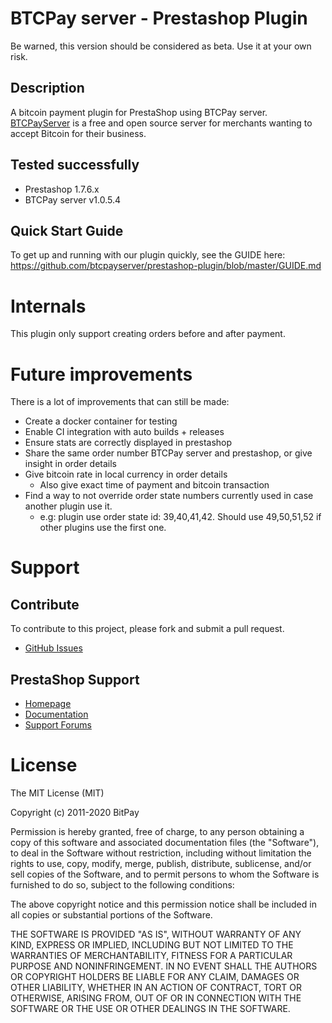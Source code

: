 # BTCPay server - Prestashop Plugin

Be warned, this version should be considered as beta. Use it at your own risk.

## Description

A bitcoin payment plugin for PrestaShop using BTCPay server. [BTCPayServer](https://btcpayserver.org/) is a free and open source server for merchants wanting to accept Bitcoin for their business.

## Tested successfully
* Prestashop 1.7.6.x
* BTCPay server v1.0.5.4

## Quick Start Guide

To get up and running with our plugin quickly, see the GUIDE here: https://github.com/btcpayserver/prestashop-plugin/blob/master/GUIDE.md

# Internals

This plugin only support creating orders before and after payment. 

# Future improvements
There is a lot of improvements that can still be made:
* Create a docker container for testing
* Enable CI integration with auto builds + releases
* Ensure stats are correctly displayed in prestashop
* Share the same order number BTCPay server and prestashop, or give insight in order details
* Give bitcoin rate in local currency in order details
    * Also give exact time of payment and bitcoin transaction
* Find a way to not override order state numbers currently used in case another plugin use it.
   * e.g: plugin use order state id: 39,40,41,42.  Should use 49,50,51,52 if other plugins use the first one.

# Support

## Contribute

To contribute to this project, please fork and submit a pull request.
* [GitHub Issues](https://github.com/btcpayserver/prestashop-plugin/issues)

## PrestaShop Support

* [Homepage](http://www.prestashop.com)
* [Documentation](http://doc.prestashop.com/)
* [Support Forums](http://www.prestashop.com/forums/)

# License

The MIT License (MIT)

Copyright (c) 2011-2020 BitPay

Permission is hereby granted, free of charge, to any person obtaining a copy
of this software and associated documentation files (the "Software"), to deal
in the Software without restriction, including without limitation the rights
to use, copy, modify, merge, publish, distribute, sublicense, and/or sell
copies of the Software, and to permit persons to whom the Software is
furnished to do so, subject to the following conditions:

The above copyright notice and this permission notice shall be included in
all copies or substantial portions of the Software.

THE SOFTWARE IS PROVIDED "AS IS", WITHOUT WARRANTY OF ANY KIND, EXPRESS OR
IMPLIED, INCLUDING BUT NOT LIMITED TO THE WARRANTIES OF MERCHANTABILITY,
FITNESS FOR A PARTICULAR PURPOSE AND NONINFRINGEMENT. IN NO EVENT SHALL THE
AUTHORS OR COPYRIGHT HOLDERS BE LIABLE FOR ANY CLAIM, DAMAGES OR OTHER
LIABILITY, WHETHER IN AN ACTION OF CONTRACT, TORT OR OTHERWISE, ARISING FROM,
OUT OF OR IN CONNECTION WITH THE SOFTWARE OR THE USE OR OTHER DEALINGS IN
THE SOFTWARE.
